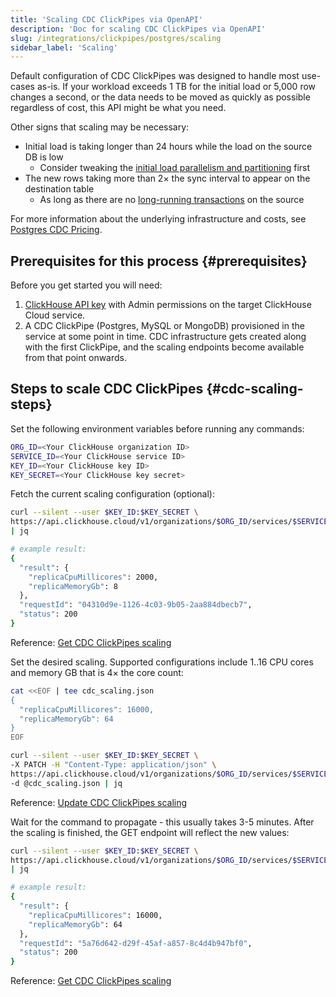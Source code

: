 ```yaml
---
title: 'Scaling CDC ClickPipes via OpenAPI'
description: 'Doc for scaling CDC ClickPipes via OpenAPI'
slug: /integrations/clickpipes/postgres/scaling
sidebar_label: 'Scaling'
---
```


Default configuration of CDC ClickPipes was designed to handle most use-cases as-is. If your workload exceeds 1 TB for the initial load or 5,000 row changes a second, or the data needs to be moved as quickly as possible regardless of cost, this API might be what you need.

Other signs that scaling may be necessary:
- Initial load is taking longer than 24 hours while the load on the source DB is low
  - Consider tweaking the [initial load parallelism and partitioning](/integrations/data-ingestion/clickpipes/postgres/parallel_initial_load) first
- The new rows taking more than 2× the sync interval to appear on the destination table
  - As long as there are no [long-running transactions](/integrations/clickpipes/postgres/sync_control#transactions-pg-sync) on the source

For more information about the underlying infrastructure and costs, see [Postgres CDC Pricing](/cloud/manage/billing/overview#clickpipes-for-postgres-cdc).

## Prerequisites for this process {#prerequisites}

Before you get started you will need:

1. [ClickHouse API key](/cloud/manage/openapi) with Admin permissions on the target ClickHouse Cloud service.
2. A CDC ClickPipe (Postgres, MySQL or MongoDB) provisioned in the service at some point in time. CDC infrastructure gets created along with the first ClickPipe, and the scaling endpoints become available from that point onwards.

## Steps to scale CDC ClickPipes {#cdc-scaling-steps}

Set the following environment variables before running any commands:

```bash
ORG_ID=<Your ClickHouse organization ID>
SERVICE_ID=<Your ClickHouse service ID>
KEY_ID=<Your ClickHouse key ID>
KEY_SECRET=<Your ClickHouse key secret>
```

Fetch the current scaling configuration (optional):

```bash
curl --silent --user $KEY_ID:$KEY_SECRET \
https://api.clickhouse.cloud/v1/organizations/$ORG_ID/services/$SERVICE_ID/clickpipesCdcScaling \
| jq

# example result:
{
  "result": {
    "replicaCpuMillicores": 2000,
    "replicaMemoryGb": 8
  },
  "requestId": "04310d9e-1126-4c03-9b05-2aa884dbecb7",
  "status": 200
}
```
Reference: [Get CDC ClickPipes scaling](/cloud/manage/api/swagger#tag/ClickPipes/paths/~1v1~1organizations~1%7BorganizationId%7D~1services~1%7BserviceId%7D~1clickpipesCdcScaling/get)

Set the desired scaling. Supported configurations include 1..16 CPU cores and memory GB that is 4× the core count:

```bash
cat <<EOF | tee cdc_scaling.json
{
  "replicaCpuMillicores": 16000,
  "replicaMemoryGb": 64
}
EOF

curl --silent --user $KEY_ID:$KEY_SECRET \
-X PATCH -H "Content-Type: application/json" \
https://api.clickhouse.cloud/v1/organizations/$ORG_ID/services/$SERVICE_ID/clickpipesCdcScaling \
-d @cdc_scaling.json | jq
```
Reference: [Update CDC ClickPipes scaling](/cloud/manage/api/swagger#tag/ClickPipes/paths/~1v1~1organizations~1%7BorganizationId%7D~1services~1%7BserviceId%7D~1clickpipesCdcScaling/patch)

Wait for the command to propagate - this usually takes 3-5 minutes. After the scaling is finished, the GET endpoint will reflect the new values:

```bash
curl --silent --user $KEY_ID:$KEY_SECRET \
https://api.clickhouse.cloud/v1/organizations/$ORG_ID/services/$SERVICE_ID/clickpipesCdcScaling \
| jq

# example result:
{
  "result": {
    "replicaCpuMillicores": 16000,
    "replicaMemoryGb": 64
  },
  "requestId": "5a76d642-d29f-45af-a857-8c4d4b947bf0",
  "status": 200
}
```
Reference: [Get CDC ClickPipes scaling](/cloud/manage/api/swagger#tag/ClickPipes/paths/~1v1~1organizations~1%7BorganizationId%7D~1services~1%7BserviceId%7D~1clickpipesCdcScaling/get)
